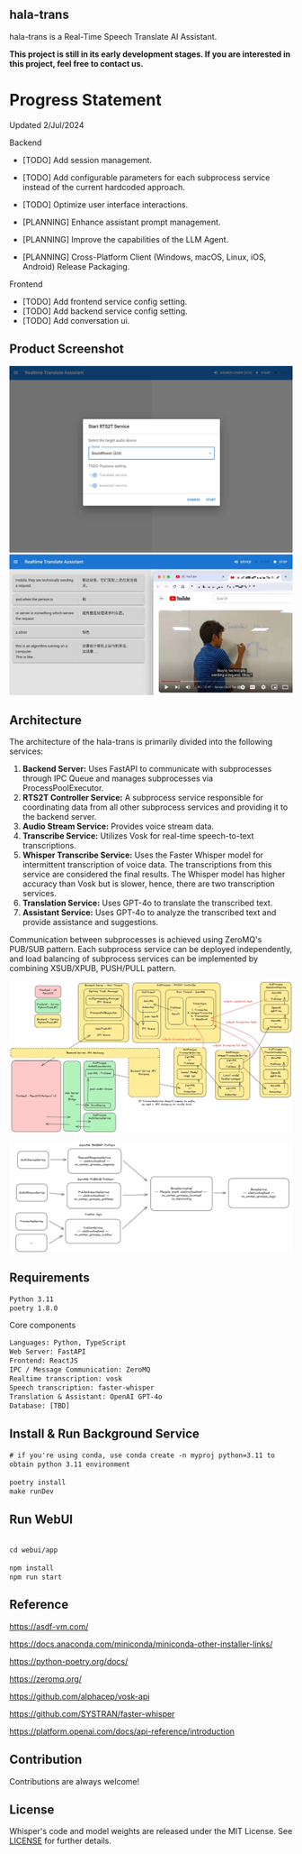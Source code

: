 hala-trans
----------

hala-trans is a Real-Time Speech Translate AI Assistant.

**This project is still in its early development stages. If you are interested in this project, feel free to contact us.**


# Progress Statement

Updated 2/Jul/2024

Backend
- [TODO] Add session management.
- [TODO] Add configurable parameters for each subprocess service instead of the current hardcoded approach.
- [TODO] Optimize user interface interactions.

- [PLANNING] Enhance assistant prompt management.
- [PLANNING] Improve the capabilities of the LLM Agent.
- [PLANNING] Cross-Platform Client (Windows, macOS, Linux, iOS, Android) Release Packaging.

Frontend
- [TODO] Add frontend service config setting.
- [TODO] Add backend service config setting.
- [TODO] Add conversation ui. 

Product Screenshot
----------

![start](./docs/demo-start.png)
![transcription](./docs/demo-transcription.jpg)


Architecture
------------

The architecture of the hala-trans is primarily divided into the following services:

1. **Backend Server:** Uses FastAPI to communicate with subprocesses through IPC Queue and manages subprocesses via ProcessPoolExecutor.
2. **RTS2T Controller Service:** A subprocess service responsible for coordinating data from all other subprocess services and providing it to the backend server.
3. **Audio Stream Service:** Provides voice stream data.
4. **Transcribe Service:** Utilizes Vosk for real-time speech-to-text transcriptions.
5. **Whisper Transcribe Service:** Uses the Faster Whisper model for intermittent transcription of voice data. The transcriptions from this service are considered the final results. The Whisper model has higher accuracy than Vosk but is slower, hence, there are two transcription services.
6. **Translation Service:** Uses GPT-4o to translate the transcribed text.
7. **Assistant Service:** Uses GPT-4o to analyze the transcribed text and provide assistance and suggestions.

Communication between subprocesses is achieved using ZeroMQ's PUB/SUB pattern. Each subprocess service can be deployed independently, and load balancing of subprocess services can be implemented by combining XSUB/XPUB, PUSH/PULL pattern.


![Architecture](./docs/architecture.png)

![BaseService](./docs/base_service_design.png)

Requirements
------------

```plain
Python 3.11
poetry 1.8.0
```

Core components

```
Languages: Python, TypeScript
Web Server: FastAPI
Frontend: ReactJS
IPC / Message Communication: ZeroMQ
Realtime transcription: vosk
Speech transcription: faster-whisper
Translation & Assistant: OpenAI GPT-4o
Database: [TBD]
```



Install & Run Background Service
--------------------------------

```shell
# if you're using conda, use conda create -n myproj python=3.11 to obtain python 3.11 environment

poetry install
make runDev

```

Run WebUI
---------

```shell

cd webui/app

npm install 
npm run start 
```



Reference
---------

https://asdf-vm.com/

https://docs.anaconda.com/miniconda/miniconda-other-installer-links/

https://python-poetry.org/docs/

https://zeromq.org/

https://github.com/alphacep/vosk-api

https://github.com/SYSTRAN/faster-whisper

https://platform.openai.com/docs/api-reference/introduction


Contribution
------------

Contributions are always welcome!

License
-------
Whisper's code and model weights are released under the MIT License. See [LICENSE](https://github.com/dzhsurf/hala-trans/blob/main/LICENSE) for further details.